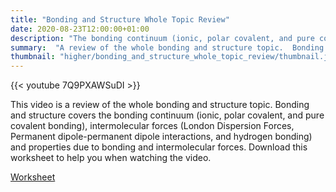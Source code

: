 ```yaml
---
title: "Bonding and Structure Whole Topic Review"
date: 2020-08-23T12:00:00+01:00
description: "The bonding continuum (ionic, polar covalent, and pure covalent bonding), intermolecular forces (London Dispersion Forces, Permanent dipole-permanent dipole interactions, and hydrogen bonding) and properties due to bonding and intermolecular forces"
summary:  "A review of the whole bonding and structure topic.  Bonding and structure covers the bonding continuum (ionic, polar covalent, and pure covalent bonding), intermolecular forces (London Dispersion Forces, Permanent dipole-permanent dipole interactions, and hydrogen bonding) and properties due to bonding and intermolecular forces"
thumbnail: "higher/bonding_and_structure_whole_topic_review/thumbnail.jpeg"
---
```

{{< youtube 7Q9PXAWSuDI >}}

This video is a review of the whole bonding and structure topic.  Bonding and structure covers the bonding continuum (ionic, polar covalent, and pure covalent bonding), intermolecular forces (London Dispersion Forces, Permanent dipole-permanent dipole interactions, and hydrogen bonding) and properties due to bonding and intermolecular forces.  Download this worksheet to help you when watching the video.

[Worksheet](BondingAndStructure.pdf)
